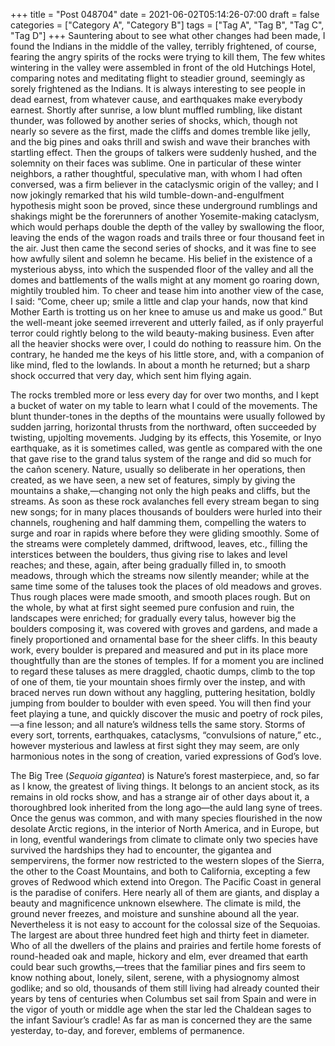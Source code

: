 +++
title = "Post 048704"
date = 2021-06-02T05:14:26-07:00
draft = false
categories = ["Category A", "Category B"]
tags = ["Tag A", "Tag B", "Tag C", "Tag D"]
+++
Sauntering about to see what other changes had been made, I found the Indians in the middle of the valley, terribly frightened, of course, fearing the angry spirits of the rocks were trying to kill them, The few whites wintering in the valley were assembled in front of the old Hutchings Hotel, comparing notes and meditating flight to steadier ground, seemingly as sorely frightened as the Indians. It is always interesting to see people in dead earnest, from whatever cause, and earthquakes make everybody earnest. Shortly after sunrise, a low blunt muffled rumbling, like distant thunder, was followed by another series of shocks, which, though not nearly so severe as the first, made the cliffs and domes tremble like jelly, and the big pines and oaks thrill and swish and wave their branches with startling effect. Then the groups of talkers were suddenly hushed, and the solemnity on their faces was sublime. One in particular of these winter neighbors, a rather thoughtful, speculative man, with whom I had often conversed, was a firm believer in the cataclysmic origin of the valley; and I now jokingly remarked that his wild tumble-down-and-engulfment hypothesis might soon be proved, since these underground rumblings and shakings might be the forerunners of another Yosemite-making cataclysm, which would perhaps double the depth of the valley by swallowing the floor, leaving the ends of the wagon roads and trails three or four thousand feet in the air. Just then came the second series of shocks, and it was fine to see how awfully silent and solemn he became. His belief in the existence of a mysterious abyss, into which the suspended floor of the valley and all the domes and battlements of the walls might at any moment go roaring down, mightily troubled him. To cheer and tease him into another view of the case, I said: “Come, cheer up; smile a little and clap your hands, now that kind Mother Earth is trotting us on her knee to amuse us and make us good.” But the well-meant joke seemed irreverent and utterly failed, as if only prayerful terror could rightly belong to the wild beauty-making business. Even after all the heavier shocks were over, I could do nothing to reassure him. On the contrary, he handed me the keys of his little store, and, with a companion of like mind, fled to the lowlands. In about a month he returned; but a sharp shock occurred that very day, which sent him flying again.

The rocks trembled more or less every day for over two months, and I kept a bucket of water on my table to learn what I could of the movements. The blunt thunder-tones in the depths of the mountains were usually followed by sudden jarring, horizontal thrusts from the northward, often succeeded by twisting, upjolting movements. Judging by its effects, this Yosemite, or Inyo earthquake, as it is sometimes called, was gentle as compared with the one that gave rise to the grand talus system of the range and did so much for the cañon scenery. Nature, usually so deliberate in her operations, then created, as we have seen, a new set of features, simply by giving the mountains a shake,—changing not only the high peaks and cliffs, but the streams. As soon as these rock avalanches fell every stream began to sing new songs; for in many places thousands of boulders were hurled into their channels, roughening and half damming them, compelling the waters to surge and roar in rapids where before they were gliding smoothly. Some of the streams were completely dammed, driftwood, leaves, etc., filling the interstices between the boulders, thus giving rise to lakes and level reaches; and these, again, after being gradually filled in, to smooth meadows, through which the streams now silently meander; while at the same time some of the taluses took the places of old meadows and groves. Thus rough places were made smooth, and smooth places rough. But on the whole, by what at first sight seemed pure confusion and ruin, the landscapes were enriched; for gradually every talus, however big the boulders composing it, was covered with groves and gardens, and made a finely proportioned and ornamental base for the sheer cliffs. In this beauty work, every boulder is prepared and measured and put in its place more thoughtfully than are the stones of temples. If for a moment you are inclined to regard these taluses as mere draggled, chaotic dumps, climb to the top of one of them, tie your mountain shoes firmly over the instep, and with braced nerves run down without any haggling, puttering hesitation, boldly jumping from boulder to boulder with even speed. You will then find your feet playing a tune, and quickly discover the music and poetry of rock piles,—a fine lesson; and all nature’s wildness tells the same story. Storms of every sort, torrents, earthquakes, cataclysms, “convulsions of nature,” etc., however mysterious and lawless at first sight they may seem, are only harmonious notes in the song of creation, varied expressions of God’s love.

The Big Tree (_Sequoia gigantea_) is Nature’s forest masterpiece, and, so far as I know, the greatest of living things. It belongs to an ancient stock, as its remains in old rocks show, and has a strange air of other days about it, a thoroughbred look inherited from the long ago—the auld lang syne of trees. Once the genus was common, and with many species flourished in the now desolate Arctic regions, in the interior of North America, and in Europe, but in long, eventful wanderings from climate to climate only two species have survived the hardships they had to encounter, the gigantea and sempervirens, the former now restricted to the western slopes of the Sierra, the other to the Coast Mountains, and both to California, excepting a few groves of Redwood which extend into Oregon. The Pacific Coast in general is the paradise of conifers. Here nearly all of them are giants, and display a beauty and magnificence unknown elsewhere. The climate is mild, the ground never freezes, and moisture and sunshine abound all the year. Nevertheless it is not easy to account for the colossal size of the Sequoias. The largest are about three hundred feet high and thirty feet in diameter. Who of all the dwellers of the plains and prairies and fertile home forests of round-headed oak and maple, hickory and elm, ever dreamed that earth could bear such growths,—trees that the familiar pines and firs seem to know nothing about, lonely, silent, serene, with a physiognomy almost godlike; and so old, thousands of them still living had already counted their years by tens of centuries when Columbus set sail from Spain and were in the vigor of youth or middle age when the star led the Chaldean sages to the infant Saviour’s cradle! As far as man is concerned they are the same yesterday, to-day, and forever, emblems of permanence.

